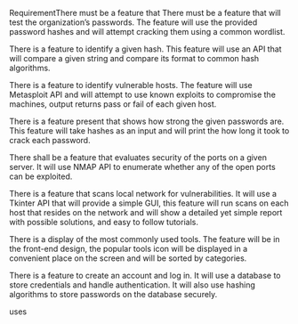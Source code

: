 RequirementThere must be a feature that There must be a feature that will test the organization’s passwords. The feature will use the provided password hashes and will attempt cracking them using a common wordlist. 

 

There is a feature to identify a given hash. This feature will use an API that will compare a given string and compare its format to common hash algorithms. 

 

There is a feature to identify vulnerable hosts. The feature will use Metasploit API and will attempt to use known exploits to compromise the machines, output returns pass or fail of each given host. 

 

There is a feature present that shows how strong the given passwords are. This feature will take hashes as an input and will print the how long it took to crack each password. 

 

There shall be a feature that evaluates security of the ports on a given server. It will use NMAP API to enumerate whether any of the open ports can be exploited. 

 

There is a feature that scans local network for vulnerabilities. It will use a Tkinter API that will provide a simple GUI, this feature will run scans on each host that resides on the network and will show a detailed yet simple report with possible solutions, and easy to follow tutorials. 

 

There is a display of the most commonly used tools. The feature will be in the front-end design, the popular tools icon will be displayed in a convenient place on the screen and will be sorted by categories.  

 

There is a feature to create an account and log in. It will use a database to store credentials and handle authentication. It will also use hashing algorithms to store passwords on the database securely. 

 uses
